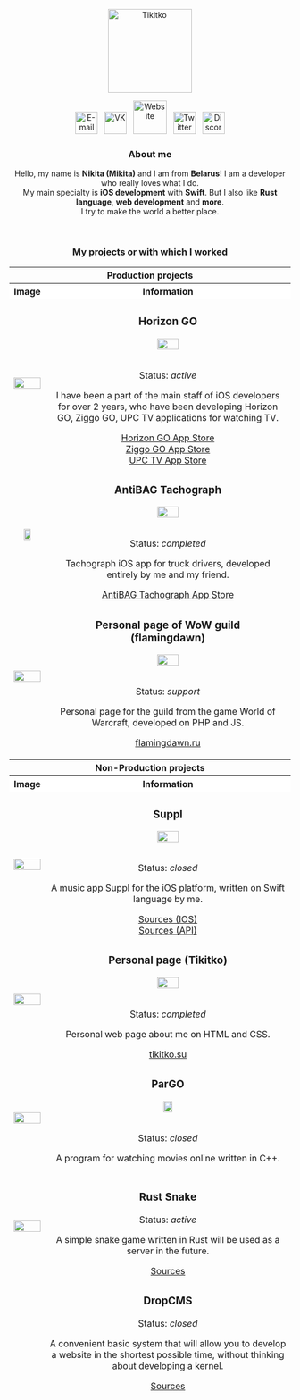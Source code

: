 <p align="center">
  <a href="https://github.com/Tikitko"><img src="https://github.com/Tikitko/tikitko/blob/master/images/main/tikitko.svg" alt="Tikitko" height="150" /></a>
</p>
<p align="center">
  <a href="mailto:bns.6587@gmail.com"><img alt="E-mail" src="https://github.com/Tikitko/tikitko/blob/master/images/main/email.svg" height="40"/></a>
  &nbsp;
  <a href="https://vk.com/tikitko"><img alt="VK" src="https://github.com/Tikitko/tikitko/blob/master/images/main/vk.svg" height="40"/></a>
  &nbsp;
  <a href="http://tikitko.su"><img alt="Website" src="https://github.com/Tikitko/tikitko/blob/master/images/main/globe.svg" height="60"/></a>
  &nbsp;
  <a href="https://twitter.com/tikitko"><img alt="Twitter" src="https://github.com/Tikitko/tikitko/blob/master/images/main/twitter.svg" height="40"/></a>
  &nbsp;
  <a href="https://discord.com/users/272373629956653066"><img alt="Discord" src="https://github.com/Tikitko/tikitko/blob/master/images/main/discord.svg" height="40"/></a>
</p>

<h3 align="center">About me</h3>
<p align="center">Hello, my name is <b>Nikita (Mikita)</b> and I am from <b>Belarus</b>! I am a developer who really loves what I do.<br/> My main specialty is <b>iOS development</b> with <b>Swift</b>. But I also like <b>Rust language</b>, <b>web development</b> and <b>more</b>.<br/> I try to make the world a better place.</p>

<br/>

<h3 align="center">My projects or with which I worked</h3>
  <table>
    <thead align="center">
      <tr>
        <th colspan="2">Production projects</th>
      </tr>
      <tr>
        <th bgcolor="white">Image</th>
        <th bgcolor="white">Information</th>
      </tr>
      <tr>
        <td height="50%"><img src="https://github.com/Tikitko/tikitko/blob/master/images/projects/horizon.jpg" width="100%" /></td>
        <td height="50%">
          <h3>Horizon GO</h3>
          <img src="https://github.com/Tikitko/tikitko/blob/master/images/projects/horizon-logo.png" width="30%"/><br/><br/>
          <p>Status: <i>active</i></p>
          <p>I have been a part of the main staff of iOS developers for over 2 years, who have been developing Horizon GO, Ziggo GO, UPC TV applications for watching TV.</p>
          <a href="https://apps.apple.com/de/app/horizon-go/id549148968?l=en">Horizon GO App Store</a><br/>
          <a href="https://apps.apple.com/nl/app/ziggo-go/id1156417365">Ziggo GO App Store</a><br/>
          <a href="https://apps.apple.com/ch/app/upc-tv-switzerland/id1292688012?l=en">UPC TV App Store</a>
        </td>
      </tr>
      <tr>
        <td height="50%"><img src="https://github.com/Tikitko/tikitko/blob/master/images/projects/antibag.jpg" width="50%" /></td>
        <td height="50%">
          <h3>AntiBAG Tachograph</h3>
          <img src="https://github.com/Tikitko/tikitko/blob/master/images/projects/antibag-logo.png" width="30%"/><br/><br/>
          <p>Status: <i>completed</i></p>
          <p>Tachograph iOS app for truck drivers, developed entirely by me and my friend.</p>
          <a href="https://apps.apple.com/ru/app/antibag-%D1%82%D0%B0%D1%85%D0%BE%D0%B3%D1%80%D0%B0%D1%84/id1436730465">AntiBAG Tachograph App Store</a>
        </td>
      </tr>
      <tr>
        <td height="50%"><img src="https://github.com/Tikitko/tikitko/blob/master/images/projects/flamingdawn.jpg" width="100%" /></td>
        <td height="50%">
          <h3>Personal page of WoW guild<br/>(flamingdawn)</h3>
          <img src="https://github.com/Tikitko/tikitko/blob/master/images/projects/flamingdawn-logo.png" width="30%"/><br/><br/>
          <p>Status: <i>support</i></p>
          <p>Personal page for the guild from the game World of Warcraft, developed on PHP and JS.</p>
          <a href="https://flamingdawn.ru/">flamingdawn.ru</a>
        </td>
      </tr>
    </tbody>
  </table>
  
<table>
    <thead align="center">
      <tr>
        <th colspan="2">Non-Production projects</th>
      </tr>
      <tr>
        <th bgcolor="white">Image</th>
        <th bgcolor="white">Information</th>
      </tr>
      <tr>
        <td height="50%"><img src="https://github.com/Tikitko/tikitko/blob/master/images/projects/suppl.jpg" width="100%" /></td>
        <td height="50%">
          <h3>Suppl</h3>
          <img src="https://github.com/Tikitko/tikitko/blob/master/images/projects/suppl-logo.png" width="30%"/><br/><br/>
          <p>Status: <i>closed</i></p>
          <p>A music app Suppl for the iOS platform, written on Swift language by me.</p>
          <a href="https://github.com/Tikitko/Suppl-IOS">Sources (IOS)</a><br/>
          <a href="https://github.com/Tikitko/Suppl-API">Sources (API)</a>
        </td>
      </tr>
      <tr>
        <td height="50%"><img src="https://github.com/Tikitko/tikitko/blob/master/images/projects/tikitko.jpg" width="100%" /></td>
        <td height="50%">
          <h3>Personal page (Tikitko)</h3>
          <img src="https://github.com/Tikitko/tikitko/blob/master/images/projects/tikitko-logo.png" width="30%"/><br/><br/>
          <p>Status: <i>completed</i></p>
          <p>Personal web page about me on HTML and CSS.</p>
          <a href="http://tikitko.su/">tikitko.su</a>
        </td>
      </tr>
      <tr>
        <td height="50%"><img src="https://github.com/Tikitko/tikitko/blob/master/images/projects/pargo.jpg" width="100%" /></td>
        <td height="50%">
          <h3>ParGO</h3>
          <img src="https://github.com/Tikitko/tikitko/blob/master/images/projects/pargo-logo.png" width="20%"/><br/><br/>
          <p>Status: <i>closed</i></p>
          <p>A program for watching movies online written in C++.</p>
        </td>
      </tr>
      <tr>
        <td height="50%"><img src="https://github.com/Tikitko/tikitko/blob/master/images/projects/rust-snake.jpg" width="100%" /></td>
        <td height="50%">
          <h3>Rust Snake</h3>
          <p>Status: <i>active</i></p>
          <p>A simple snake game written in Rust will be used as a server in the future.</p>
          <a href="https://github.com/Tikitko/rust-snake">Sources</a>
        </td>
      </tr>
      <tr>
        <td height="50%"></td>
        <td height="50%">
          <h3>DropCMS</h3>
          <p>Status: <i>closed</i></p>
          <p>A convenient basic system that will allow you to develop a website in the shortest possible time, without thinking about developing a kernel.</p>
          <a href="https://github.com/Tikitko/DropCMS">Sources</a>
        </td>
      </tr>
    </tbody>
  </table>
  
